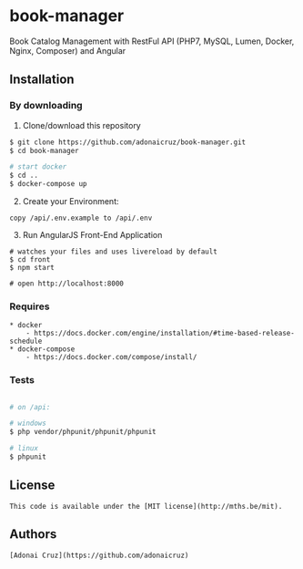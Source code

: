 # book-manager
Book Catalog Management with RestFul API (PHP7, MySQL, Lumen, Docker, Nginx, Composer) and Angular 


## Installation
### By downloading
1. Clone/download this repository
```bash
$ git clone https://github.com/adonaicruz/book-manager.git
$ cd book-manager

# start docker
$ cd ..
$ docker-compose up
```
2. Create your Environment: 

`copy /api/.env.example to /api/.env`

3. Run AngularJS Front-End Application
```
# watches your files and uses livereload by default
$ cd front
$ npm start

# open http://localhost:8000

```

### Requires
	* docker 
        - https://docs.docker.com/engine/installation/#time-based-release-schedule
    * docker-compose 
        - https://docs.docker.com/compose/install/

### Tests
```bash

# on /api:

# windows
$ php vendor/phpunit/phpunit/phpunit

# linux
$ phpunit

```

## License
	This code is available under the [MIT license](http://mths.be/mit).

## Authors
    [Adonai Cruz](https://github.com/adonaicruz)
